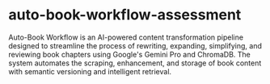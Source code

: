# auto-book-workflow-assessment
Auto-Book Workflow is an AI-powered content transformation pipeline designed to streamline the process of rewriting, expanding, simplifying, and reviewing book chapters using Google's Gemini Pro and ChromaDB. The system automates the scraping, enhancement, and storage of book content with semantic versioning and intelligent retrieval.
